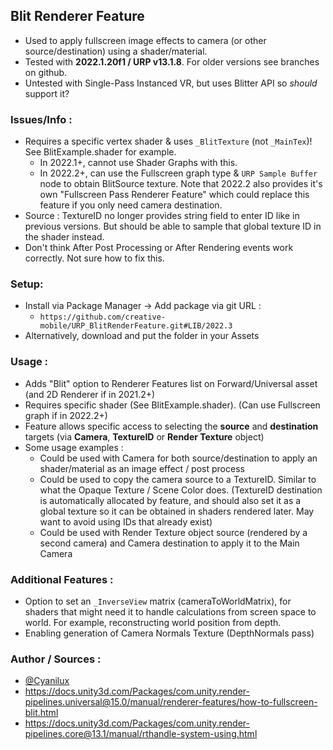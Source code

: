 ## Blit Renderer Feature
- Used to apply fullscreen image effects to camera (or other source/destination) using a shader/material.
- Tested with **2022.1.20f1 / URP v13.1.8**. For older versions see branches on github.
- Untested with Single-Pass Instanced VR, but uses Blitter API so *should* support it?

### Issues/Info :
- Requires a specific vertex shader & uses `_BlitTexture` (not `_MainTex`)! See BlitExample.shader for example.
  - In 2022.1+, cannot use Shader Graphs with this.
  - In 2022.2+, can use the Fullscreen graph type & `URP Sample Buffer` node to obtain BlitSource texture. Note that 2022.2 also provides it's own "Fullscreen Pass Renderer Feature" which could replace this feature if you only need camera destination.
- Source : TextureID no longer provides string field to enter ID like in previous versions. But should be able to sample that global texture ID in the shader instead.
- Don't think After Post Processing or After Rendering events work correctly. Not sure how to fix this.

### Setup:
- Install via Package Manager → Add package via git URL : 
  - `https://github.com/creative-mobile/URP_BlitRenderFeature.git#LIB/2022.3`
- Alternatively, download and put the folder in your Assets

### Usage :
- Adds "Blit" option to Renderer Features list on Forward/Universal asset (and 2D Renderer if in 2021.2+)
- Requires specific shader (See BlitExample.shader). (Can use Fullscreen graph if in 2022.2+)
- Feature allows specific access to selecting the **source** and **destination** targets (via **Camera**, **TextureID** or **Render Texture** object)
- Some usage examples :
  - Could be used with Camera for both source/destination to apply an shader/material as an image effect / post process
  - Could be used to copy the camera source to a TextureID. Similar to what the Opaque Texture / Scene Color does. (TextureID destination is automatically allocated by feature, and should also set it as a global texture so it can be obtained in shaders rendered later. May want to avoid using IDs that already exist)
  - Could be used with Render Texture object source (rendered by a second camera) and Camera destination to apply it to the Main Camera
 
### Additional Features :
- Option to set an `_InverseView` matrix (cameraToWorldMatrix), for shaders that might need it to handle calculations from screen space to world. For example, reconstructing world position from depth.
- Enabling generation of Camera Normals Texture (DepthNormals pass)

### Author / Sources :
- [@Cyanilux](https://twitter.com/Cyanilux)
- https://docs.unity3d.com/Packages/com.unity.render-pipelines.universal@15.0/manual/renderer-features/how-to-fullscreen-blit.html
- https://docs.unity3d.com/Packages/com.unity.render-pipelines.core@13.1/manual/rthandle-system-using.html
